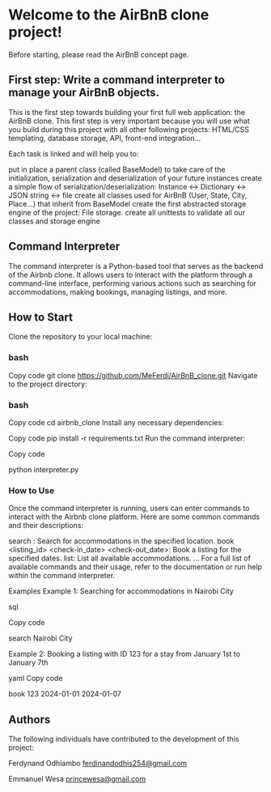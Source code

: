 # Welcome to the AirBnB clone project!
Before starting, please read the AirBnB concept page.

## First step: Write a command interpreter to manage your AirBnB objects.
This is the first step towards building your first full web application: the AirBnB clone. This first step is very important because you will use what you build during this project with all other following projects: HTML/CSS templating, database storage, API, front-end integration…

Each task is linked and will help you to:

put in place a parent class (called BaseModel) to take care of the initialization, serialization and deserialization of your future instances
create a simple flow of serialization/deserialization: Instance <-> Dictionary <-> JSON string <-> file
create all classes used for AirBnB (User, State, City, Place…) that inherit from BaseModel
create the first abstracted storage engine of the project: File storage.
create all unittests to validate all our classes and storage engine

## Command Interpreter
The command interpreter is a Python-based tool that serves as the backend of the Airbnb clone. It allows users to interact with the platform through a command-line interface, performing various actions such as searching for accommodations, making bookings, managing listings, and more.

## How to Start
Clone the repository to your local machine:

### bash
Copy code
git clone https://github.com/MeFerdi/AirBnB_clone.git
Navigate to the project directory:

### bash
Copy code
cd airbnb_clone
Install any necessary dependencies:

Copy code
pip install -r requirements.txt
Run the command interpreter:

Copy code

python interpreter.py

### How to Use

Once the command interpreter is running, users can enter commands to interact with the Airbnb clone platform. Here are some common commands and their descriptions:

search <location>: Search for accommodations in the specified location.
book <listing_id> <check-in_date> <check-out_date>: Book a listing for the specified dates.
list: List all available accommodations.
...
For a full list of available commands and their usage, refer to the documentation or run help within the command interpreter.

Examples
Example 1: Searching for accommodations in Nairobi City

sql

Copy code

search Nairobi City

Example 2: Booking a listing with ID 123 for a stay from January 1st to January 7th

yaml
Copy code

book 123 2024-01-01 2024-01-07

## Authors
The following individuals have contributed to the development of this project:

Ferdynand Odhiambo <ferdinandodhis254@gmail.com>

Emmanuel Wesa <princewesa@gmail.com>